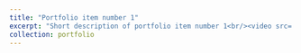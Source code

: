 ```yaml
---
title: "Portfolio item number 1"
excerpt: "Short description of portfolio item number 1<br/><video src='https://raw.githubusercontent.com/august779188/august779188.github.io/master/images/01.mp4' controls='controls' style='max-width: 700px;'></video>"
collection: portfolio
---
```

